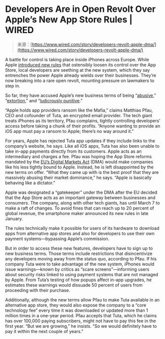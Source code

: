 <!--yml
category: 未分类
date: 2024-05-27 14:47:43
-->

# Developers Are in Open Revolt Over Apple’s New App Store Rules | WIRED

> 来源：[https://www.wired.com/story/developers-revolt-apple-dma/](https://www.wired.com/story/developers-revolt-apple-dma/)

A battle for control is taking place inside iPhones across Europe. While Apple [introduced new rules](https://www.wired.com/story/apple-app-store-sideloading-europe-dma/) that ostensibly loosen its control over the App Store, local developers are seething at the new system, which they say entrenches the power Apple already wields over their businesses. They’re now breaking into a rare open revolt, mounting pressure on lawmakers to step in.

So far, they have accused Apple’s new business terms of being “[abusive](https://proton.me/blog/apple-dma-compliance-plan-trap),” “[extortion](https://newsroom.spotify.com/2024-01-26/apples-proposed-changes-reject-the-goals-of-the-dma/),” and “[ludicrously punitive](https://twitter.com/dhh/status/1750669170411495710).”

“Apple holds app providers ransom like the Mafia,” claims Matthias Pfau, CEO and cofounder of Tuta, an encrypted email provider. The tech giant treats iPhones as its territory, Pfau complains, tightly controlling developers’ access before taking a chunk of their profits. “Anyone wanting to provide an iOS app must pay a ransom to Apple; there’s no way around it.”

For years, Apple has rejected Tuta app updates if they include links to the company’s website, he says. Like all iOS apps, Tuta has also been unable to take in-app payments directly from its customers. Apple acts as an intermediary and charges a fee. Pfau was hoping the App Store reforms mandated by the [EU’s Digital Markets Act](https://www.wired.com/story/whatsapp-interoperability-messaging/) (DMA) would make companies like his less tightly bound to Apple. Instead, he is left disappointed by the new terms on offer. “What they came up with is the best proof that they are massively abusing their market dominance,” he says. “Apple is basically behaving like a dictator.”

Apple was designated a “gatekeeper” under the DMA after the EU decided that the App Store acts as an important gateway between businesses and consumers. The company, along with other tech giants, has until March 7 to make a raft of changes. To avoid fines that can reach up to 20 percent of global revenue, the smartphone maker announced its new rules in late January.

The rules technically make it possible for users of its hardware to download apps from alternative app stores and also for developers to use their own payment systems—bypassing Apple’s commission.

But in order to access these new features, developers have to sign up to new business terms. Those terms include restrictions that disincentivize any developers moving away from the status quo, according to Pfau. If his company Tuta were to take advantage of the new system, iPhones would issue warnings—known by critics as “scare screens”—informing users about security risks linked to using payment systems that are not managed by Apple. From Tuta’s testing of how popups affect in-app upgrades, he estimates these warnings would dissuade 50 percent of users from proceeding with their purchase.

Additionally, although the new terms allow Pfau to make Tuta available in an alternative app store, they would also expose the company to a “core technology fee” every time it was downloaded or updated more than 1 million times in a one-year period. Pfau accepts that Tuta, which he claims has over 100,000 paying subscribers, might not have to pay this fee in the first year. “But we are growing,” he insists. “So we would definitely have to pay it within the next couple of years.”